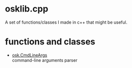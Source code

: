 # osklib.cpp
A set of functions/classes I made in c++ that might be useful.

# functions and classes
- [osk.CmdLineArgs](./CmdLineargs/README.md)<br>
command-line arguments parser

